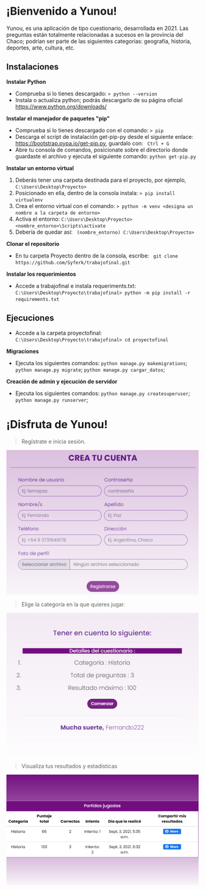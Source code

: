 # ¡Bienvenido a Yunou!
Yunou, es una aplicación de tipo cuestionario, desarrollada en 2021. 
Las preguntas están totalmente relacionadas a sucesos en la provincia del Chaco; podrían ser parte de las siguientes categorías: geografía, historia, deportes, arte, cultura, etc.

## Instalaciones
**Instalar Python**

- Comprueba si lo tienes descargado: 
`> python --version`
- Instala o actualiza python; podrás descargarlo de su página oficial https://www.python.org/downloads/

**Instalar el manejador de paquetes "pip"**
- Comprueba si lo tienes descargado con el comando:
`> pip`
- Descarga el script de instalación get-pip-py desde el siguiente enlace:  https://bootstrap.pypa.io/get-pip.py, guardalo con: ` Ctrl + G`
- Abre tu consola de comandos, posicionate sobre el directorio donde guardaste el archivo y ejecuta el siguiente comando: `python get-pip.py`

**Instalar un entorno virtual**
1. Deberás tener una carpeta destinada para el proyecto, por ejemplo, `C:\Users\Desktop\Proyecto>`
2. Posicionado en ella, dentro de la consola instala: 
`> pip install virtualenv`
3. Crea el entorno virtual con el comando:
`> python -m venv <designa un nombre a la carpeta de entorno>`
4. Activa el entorno:
   `C:\Users\Desktop\Proyecto>  <nombre_entorno>\Scripts\activate`
5. Debería de quedar así:
` (nombre_entorno) C:\Users\Desktop\Proyecto>`

**Clonar el repositorio**
- En tu carpeta Proyecto dentro de la consola, escribe:
 ` git clone https://github.com/Syferk/trabajofinal.git`

**Instalar los requerimientos**
- Accede a trabajofinal e instala requeriments.txt:
`C:\Users\Desktop\Proyecto\trabajofinal> python -m pip install -r requirements.txt`

**Ejecuciones**
------------
- Accede a la carpeta proyectofinal:
`C:\Users\Desktop\Proyecto\trabajofinal> cd proyectofinal`

**Migraciones**
- Ejecuta los siguientes comandos:
`python manage.py makemigrations`;
`python manage.py migrate`;
`python manage.py cargar_datos`;

**Creación de admin y ejecución de servidor**
- Ejecuta los siguientes comandos:
`python manage.py createsuperuser`;
`python manage.py runserver`;


# ¡Disfruta de Yunou!

> Regístrate e inicia sesión.

![](https://github.com/Syferk/trabajofinal/blob/desarrollo_iara/proyectofinal/static/images/registrar.png)

> Elige la categoría en la que quieres jugar.

![](https://github.com/Syferk/trabajofinal/blob/desarrollo_iara/proyectofinal/static/images/jugar3.png)

> Visualiza tus resultados y estadísticas

![](https://github.com/Syferk/trabajofinal/blob/desarrollo_iara/proyectofinal/static/images/jugar4.png)
